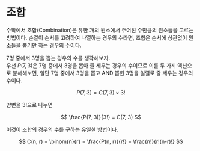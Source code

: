 # 조합
수학에서 조합(Combination)은 유한 개의 원소에서 주어진 수만큼의 원소들을 고르는 방법이다. 순열이 순서를 고려하여 나열하는 경우의 수라면, 조합은 순서에 상관없이 원소들을 뽑기만 하는 경우의 수이다.  

7명 중에서 3명을 뽑는 경우의 수를 생각해보자.  
우선 $P(7, 3)$은 7명 중에서 3명을 뽑아 줄 세우는 경우의 수이므로 이를 두 가지 액션으로 분해해보면, 일단 7명 중에서 3명을 뽑고 AND 뽑힌 3명을 일렬로 줄 세우는 경우의 수이다.

$$
P(7, 3) = C(7, 3) \times 3!
$$

양변을 $3!$으로 나누면

$$
\frac{P(7, 3)}{3!} = C(7, 3)
$$

이것이 조합의 경우의 수를 구하는 유일한 방법이다.

$$
C(n, r) = \binom{n}{r} = \frac{P(n, r)}{r!} = \frac{n!}{r!(n-r)!}
$$